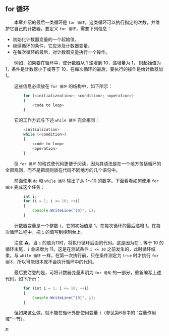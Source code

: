 ## for 循环

&emsp;&emsp;本章介绍的最后一类循环是 `for 循环`。这类循环可以执行指定的次数，并维护它自己的计数器。要定义 `for 循环`，需要下列信息：

* 初始化计数器变量的一个起始值。
* 继续循环的条件，它应涉及计数器变量。
* 在每次循环的最后，对计数器变量执行一个操作。

&emsp;&emsp;例如，如果要在循环中，使计数器从 1 递增到 10，递增量为 1， 则起始值为 1，条件是计数器小于或等于 10，在每次循环的最后，要执行的操作是给计数器加 1。

&emsp;&emsp;这些信息必须放在 `for 循环` 的结构中，如下所示：

```javascript
        for (<initializeation>; <condition>; <operation>)
        {
            <code to loop>
        }
```

&emsp;&emsp;它的工作方式与下述 `while 循环` 完全相同：

```javascript
        <initialization>
        while (<condition>)
        {
            <code to loop>
            <operation>
        }
```

&emsp;&emsp;但 `for 循环` 的格式使代码更便于阅读，因为其语法是在一个地方包括循环的全部规则，而不是把规则放在代码不同地方的几个语句中。

&emsp;&emsp;前面使用 `do` 和 `while 循环` 输出了从 1～10 的数字。下面看看如何使用 `for 循环` 完成这个任务：

```javascript
        int i;
        for (i = 1; i <= 10; ++i)
        {
            Console.WriteLine("{0}", i);
        }
```

&emsp;&emsp;计数器变量是一个整数 `i`，它的初始值是 1，在每次循环的最后递增 1。在每次循环过程中，把 `i` 的值写到控制台上。

&emsp;&emsp;注意 ⚠️，当 `i` 的值为11时，将执行循环后面的代码。这是因为在 `i` 等于 10 的循环末尾，`i` 会递增为 11。这是在测试条件 `i <= 10` 之前发生的，此时循环结束。与 `while 循环` 一样，在第一次执行前，只在条件测定为 `true` 时才执行 `for 循环`，所以可能根本就不会执行循环中的代码。 

&emsp;&emsp;最后要注意的是，可将计数器变量声明为 `for 语句` 的一部分，重新编写上述代码，如下所示：

```javascript
        for (int i = 1; i <= 10; ++i)
        {
            Console.WriteLine("{0}", i);
        }
```

&emsp;&emsp;但如果这么做，就不能在循环外部使用变量 `i`（参见第6章中的 “变量作用域”一节）。










🔚